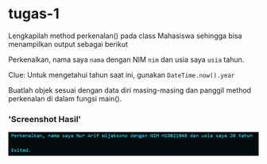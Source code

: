 # tugas-1

Lengkapilah method perkenalan() pada class Mahasiswa sehingga bisa menampilkan output sebagai berikut

Perkenalkan, nama saya `nama` dengan NIM `nim` dan usia saya `usia` tahun.

Clue: Untuk mengetahui tahun saat ini, gunakan `DateTime.now().year`

Buatlah objek sesuai dengan data diri masing-masing dan panggil method perkenalan di dalam fungsi main().

### 'Screenshot Hasil'
![alt text](https://github.com/romeonaw/tugas-1_NUR-ARIF-W_H1D021048_SHIFT-G/blob/main/ScreenShot/Cuplikan%20layar%202023-09-08%20155958.png?raw=true)


